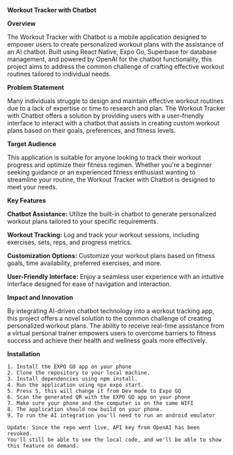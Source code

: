 **Workout Tracker with Chatbot**


**Overview**

The Workout Tracker with Chatbot is a mobile application designed to empower users to create personalized workout plans with the assistance of an AI chatbot. Built using React Native, Expo Go, Superbase for database management, and powered by OpenAI for the chatbot functionality, this project aims to address the common challenge of crafting effective workout routines tailored to individual needs.


**Problem Statement**

Many individuals struggle to design and maintain effective workout routines due to a lack of expertise or time to research and plan. The Workout Tracker with Chatbot offers a solution by providing users with a user-friendly interface to interact with a chatbot that assists in creating custom workout plans based on their goals, preferences, and fitness levels.


**Target Audience**

This application is suitable for anyone looking to track their workout progress and optimize their fitness regimen. Whether you're a beginner seeking guidance or an experienced fitness enthusiast wanting to streamline your routine, the Workout Tracker with Chatbot is designed to meet your needs.


**Key Features**

**Chatbot Assistance:** Utilize the built-in chatbot to generate personalized workout plans tailored to your specific requirements.

**Workout Tracking:** Log and track your workout sessions, including exercises, sets, reps, and progress metrics.

**Customization Options:** Customize your workout plans based on fitness goals, time availability, preferred exercises, and more.

**User-Friendly Interface:** Enjoy a seamless user experience with an intuitive interface designed for ease of navigation and interaction.



**Impact and Innovation**

By integrating AI-driven chatbot technology into a workout tracking app, this project offers a novel solution to the common challenge of creating personalized workout plans. The ability to receive real-time assistance from a virtual personal trainer empowers users to overcome barriers to fitness success and achieve their health and wellness goals more effectively.



**Installation**
```
1. Install the EXPO GO app on your phone 
2. Clone the repository to your local machine.
3. Install dependencies using npm install.
4. Run the application using npx expo start.
5. Press S, this will change it from Dev mode to Expo GO
6. Scan the generated QR with the EXPO GO app on your phone
7. Make sure your phone and the computer is on the same WIFI
8. The application should now build on your phone.
9. To run the AI integration you'll need to run an android emulator

Update: Since the repo went live, API key from OpenAI has been revoked.
You'll still be able to see the local code, and we'll be able to show this feature on demand. 

```
